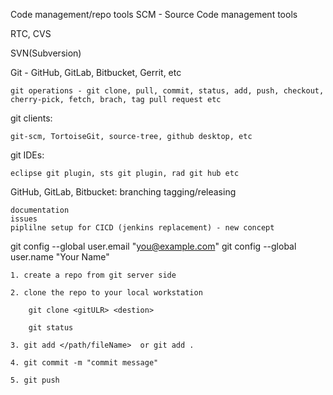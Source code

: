 Code management/repo tools
SCM - Source Code management tools

RTC, CVS

SVN(Subversion)


Git - GitHub, GitLab, Bitbucket, Gerrit, etc

	git operations - git clone, pull, commit, status, add, push, checkout, cherry-pick, fetch, brach, tag pull request etc
	
git clients:

	git-scm, TortoiseGit, source-tree, github desktop, etc
	
git IDEs:

	eclipse git plugin, sts git plugin, rad git hub etc
	
GitHub, GitLab, Bitbucket:
	branching
	tagging/releasing
	
	documentation
	issues
	piplilne setup for CICD (jenkins replacement) - new concept
	

	
  git config --global user.email "you@example.com"
  git config --global user.name "Your Name"

	
	
	1. create a repo from git server side
	
	2. clone the repo to your local workstation
	
		git clone <gitULR> <destion>
		
		git status
	
	3. git add </path/fileName>  or git add .
	
	4. git commit -m "commit message"
	
	5. git push
